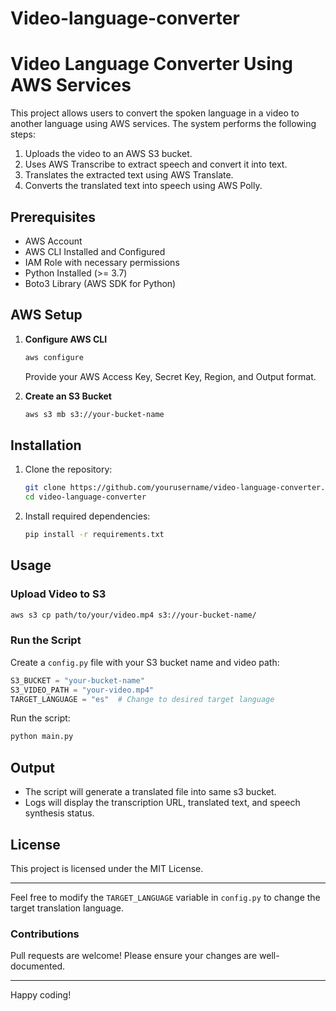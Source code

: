 # Video-language-converter
# Video Language Converter Using AWS Services

This project allows users to convert the spoken language in a video to another language using AWS services. The system performs the following steps:

1. Uploads the video to an AWS S3 bucket.
2. Uses AWS Transcribe to extract speech and convert it into text.
3. Translates the extracted text using AWS Translate.
4. Converts the translated text into speech using AWS Polly.

## Prerequisites

- AWS Account
- AWS CLI Installed and Configured
- IAM Role with necessary permissions
- Python Installed (>= 3.7)
- Boto3 Library (AWS SDK for Python)

## AWS Setup

1. **Configure AWS CLI**
   ```sh
   aws configure
   ```
   Provide your AWS Access Key, Secret Key, Region, and Output format.

2. **Create an S3 Bucket**
   ```sh
   aws s3 mb s3://your-bucket-name
   ```

## Installation

1. Clone the repository:
   ```sh
   git clone https://github.com/yourusername/video-language-converter.git
   cd video-language-converter
   ```

2. Install required dependencies:
   ```sh
   pip install -r requirements.txt
   ```

## Usage

### Upload Video to S3
```sh
aws s3 cp path/to/your/video.mp4 s3://your-bucket-name/
```

### Run the Script
Create a `config.py` file with your S3 bucket name and video path:
```python
S3_BUCKET = "your-bucket-name"
S3_VIDEO_PATH = "your-video.mp4"
TARGET_LANGUAGE = "es"  # Change to desired target language
```

Run the script:
```sh
python main.py
```

## Output
- The script will generate a translated file into same s3 bucket.
- Logs will display the transcription URL, translated text, and speech synthesis status.

## License
This project is licensed under the MIT License.

---
Feel free to modify the `TARGET_LANGUAGE` variable in `config.py` to change the target translation language.

### Contributions
Pull requests are welcome! Please ensure your changes are well-documented.

---
Happy coding! 

